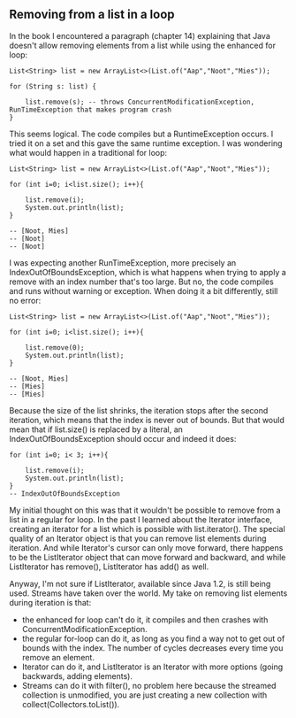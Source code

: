 ## Removing from a list in a loop

In the book I encountered a paragraph (chapter 14) explaining that Java doesn't allow removing elements from a list while using the enhanced for loop:

```
List<String> list = new ArrayList<>(List.of("Aap","Noot","Mies"));

for (String s: list) {

    list.remove(s); -- throws ConcurrentModificationException, RunTimeException that makes program crash
}
```

This seems logical. The code compiles but a RuntimeException occurs. I tried it on a set and this gave the same runtime exception. I was wondering what would happen in a traditional for loop:

```
List<String> list = new ArrayList<>(List.of("Aap","Noot","Mies"));

for (int i=0; i<list.size(); i++){

    list.remove(i);
    System.out.println(list);
}

-- [Noot, Mies]
-- [Noot]
-- [Noot]
```

I was expecting another RunTimeException, more precisely an IndexOutOfBoundsException, which is what happens when trying to apply a remove with an index number that's too large.  But no, the code compiles and runs without warning or exception. When doing it a bit differently, still no error: 

```
List<String> list = new ArrayList<>(List.of("Aap","Noot","Mies"));

for (int i=0; i<list.size(); i++){

    list.remove(0);
    System.out.println(list);
}

-- [Noot, Mies]
-- [Mies]
-- [Mies]
```

Because the size of the list shrinks, the iteration stops after the second iteration, which means that the index is never out of bounds. But that would mean that if list.size() is replaced by a literal, an IndexOutOfBoundsException should occur and indeed it does:

```
for (int i=0; i< 3; i++){

    list.remove(i);
    System.out.println(list);
}
-- IndexOutOfBoundsException
```

My initial thought on this was that it wouldn't be possible to remove from a list in a regular for loop. In the past I learned about the Iterator interface, creating an iterator for a list which is possible with list.iterator(). The special quality of an Iterator object is that you can remove list elements during iteration. And while Iterator's cursor can only move forward, there happens to be the ListIterator object that can move forward and backward, and while ListIterator has remove(), ListIterator has add() as well.

Anyway, I'm not sure if ListIterator, available since Java 1.2, is still being used. Streams have taken over the world. My take on removing list elements during iteration is that:

- the enhanced for loop can't do it, it compiles and then crashes with ConcurrentModificationException.
- the regular for-loop can do it, as long as you find a way not to get out of bounds with the index. The number of cycles decreases every time you remove an element.
- Iterator can do it, and ListIterator is an Iterator with more options (going backwards, adding elements).
- Streams can do it with filter(), no problem here because the streamed collection is unmodified, you are just creating a new collection with collect(Collectors.toList()).


 




